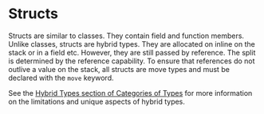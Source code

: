 # Structs

Structs are similar to classes. They contain field and function members. Unlike classes, structs are
hybrid types. They are allocated on inline on the stack or in a field etc. However, they are still
passed by reference. The split is determined by the reference capability. To ensure that references
do not outlive a value on the stack, all structs are move types and must be declared with the `move`
keyword.

See the [Hybrid Types section of Categories of Types](categories-of-types.md#hybrid-types) for more
 information on the limitations and unique aspects of hybrid types.

